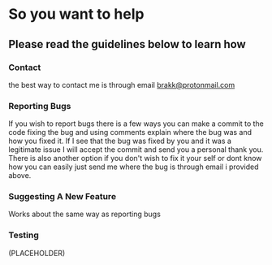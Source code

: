 # So you want to help 
## Please read the guidelines below to learn how

### Contact 
the best way to contact me is through email brakk@protonmail.com

### Reporting Bugs 
If you wish to report bugs there is a few ways you can make a commit to the code fixing the bug and using comments explain where the bug was and how you fixed it.
If I see that the bug was fixed by you and it was a legitimate issue I will accept the commit and send you a personal thank you.
There is also another option if you don't wish to fix it your self or dont know how you can easily just send me where the bug is
through email i provided above.

### Suggesting A New Feature 
Works about the same way as reporting bugs

### Testing 
(PLACEHOLDER)

